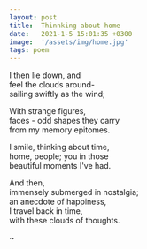 ```yaml
---
layout: post
title:  Thinnking about home
date:   2021-1-5 15:01:35 +0300
image:  '/assets/img/home.jpg'
tags: poem
---
```

I then lie down, and  
feel the clouds around-  
sailing swiftly as the wind;  

With strange figures,  
faces - odd shapes they carry  
from my memory epitomes.  

I smile, thinking about time,  
home, people; you in those  
beautiful moments I've had.  

And then,  
immensely submerged in nostalgia;  
an anecdote of happiness,  
I travel back in time,  
with these clouds of thoughts.  

~
